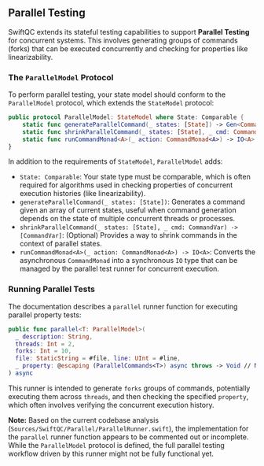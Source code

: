 ## Parallel Testing

SwiftQC extends its stateful testing capabilities to support **Parallel Testing** for concurrent systems. This involves generating groups of commands (forks) that can be executed concurrently and checking for properties like linearizability.

### The `ParallelModel` Protocol

To perform parallel testing, your state model should conform to the `ParallelModel` protocol, which extends the `StateModel` protocol:

```swift
public protocol ParallelModel: StateModel where State: Comparable {
    static func generateParallelCommand(_ states: [State]) -> Gen<CommandVar>
    static func shrinkParallelCommand(_ states: [State], _ cmd: CommandVar) -> [CommandVar]
    static func runCommandMonad<A>(_ action: CommandMonad<A>) -> IO<A>
}
```

In addition to the requirements of `StateModel`, `ParallelModel` adds:

-   `State: Comparable`: Your state type must be comparable, which is often required for algorithms used in checking properties of concurrent execution histories (like linearizability).
-   `generateParallelCommand(_ states: [State])`: Generates a command given an array of current states, useful when command generation depends on the state of multiple concurrent threads or processes.
-   `shrinkParallelCommand(_ states: [State], _ cmd: CommandVar) -> [CommandVar]`: (Optional) Provides a way to shrink commands in the context of parallel states.
-   `runCommandMonad<A>(_ action: CommandMonad<A>) -> IO<A>`: Converts the asynchronous `CommandMonad` into a synchronous `IO` type that can be managed by the parallel test runner for concurrent execution.

### Running Parallel Tests

The documentation describes a `parallel` runner function for executing parallel property tests:

```swift
public func parallel<T: ParallelModel>(
  _ description: String,
  threads: Int = 2,
  forks: Int = 10,
  file: StaticString = #file, line: UInt = #line,
  _ property: @escaping (ParallelCommands<T>) async throws -> Void // Note: ParallelCommands<T> represents the generated command forks
) async
```

This runner is intended to generate `forks` groups of commands, potentially executing them across `threads`, and then checking the specified `property`, which often involves verifying the concurrent execution history.

**Note:** Based on the current codebase analysis (`Sources/SwiftQC/Parallel/ParallelRunner.swift`), the implementation for the `parallel` runner function appears to be commented out or incomplete. While the `ParallelModel` protocol is defined, the full parallel testing workflow driven by this runner might not be fully functional yet.
